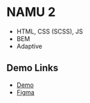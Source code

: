 # NAMU 2

- HTML, CSS (SCSS), JS
- BEM
- Adaptive

## Demo Links

- [Demo](https://AndriiZakharenko.github.io/Museum_2/)
- [Figma](https://www.figma.com/file/HL3XGt5ZatvJoYBhOaWY5x/museum-prototype?node-id=323%3A1957)
